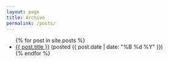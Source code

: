 ```yaml
---
layout: page
title: Archive
permalink: /posts/
---
```


<ul>
  {% for post in site.posts %}
    <li>
      <a href="{{ post.url }}">{{ post.title }}</a> (posted {{ post.date | date: "%B %d %Y" }})
    </li>
  {% endfor %}
</ul>